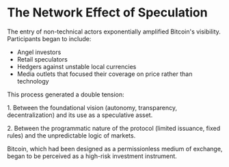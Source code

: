 # The Network Effect of Speculation

The entry of non-technical actors exponentially amplified Bitcoin's visibility. Participants began to include:

* Angel investors
* Retail speculators
* Hedgers against unstable local currencies
* Media outlets that focused their coverage on price rather than technology

This process generated a double tension:

1\.   Between the foundational vision (autonomy, transparency, decentralization) and its use as a speculative asset.

2\.   Between the programmatic nature of the protocol (limited issuance, fixed rules) and the unpredictable logic of markets.

Bitcoin, which had been designed as a permissionless medium of exchange, began to be perceived as a high-risk investment instrument.
